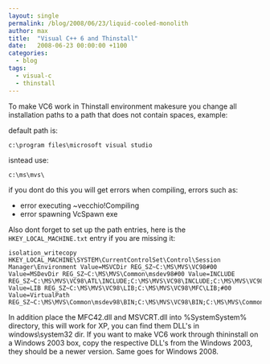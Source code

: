 ```yaml
---
layout: single
permalink: /blog/2008/06/23/liquid-cooled-monolith
author: max
title:  "Visual C++ 6 and Thinstall"
date:   2008-06-23 00:00:00 +1100
categories:
  - blog
tags:
  - visual-c
  - thinstall
---
```


To make VC6 work in Thinstall environment makesure you change all installation paths to a path that does not contain spaces, example:

default path is:
```
c:\program files\microsoft visual studio
```

isntead use:
```
c:\ms\mvs\
```

if you dont do this you will get errors when compiling, errors such as:
- error executing ~vecchio!Compiling
- error spawning VcSpawn exe

Also dont forget to set up the path entries, here is the ```HKEY_LOCAL_MACHINE.txt``` entry if you are missing it:

```
isolation_writecopy HKEY_LOCAL_MACHINE\SYSTEM\CurrentControlSet\Control\Session Manager\Environment Value=MSVCDir REG_SZ~C:\MS\MVS\VC98#00 Value=MSDevDir REG_SZ~C:\MS\MVS\Common\msdev98#00 Value=INCLUDE REG_SZ~C:\MS\MVS\VC98\ATL\INCLUDE;C:\MS\MVS\VC98\INCLUDE;C:\MS\MVS\VC98\MFC\INCLUDE;#00 Value=LIB REG_SZ~C:\MS\MVS\VC98\LIB;C:\MS\MVS\VC98\MFC\LIB;#00 Value=VirtualPath REG_SZ~C:\MS\MVS\Common\msdev98\BIN;C:\MS\MVS\VC98\BIN;C:\MS\MVS\Common\TOOLS;C:\MS\MVS\Common\TOOLS\WINNT;#25windir#25\SYSTEM;#25PATH#25#00
```

In addition place the MFC42.dll and MSVCRT.dll into %SystemSystem% directory, this will work for XP, you can find them DLL's in windows\system32 dir. If you want to make VC6 work through thininstall on a Windows 2003 box, copy the respective DLL's from the Windows 2003, they should be a newer version. Same goes for Windows 2008.